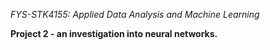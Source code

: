 _FYS-STK4155: Applied Data Analysis and Machine Learning_

**Project 2 - an investigation into neural networks.**
